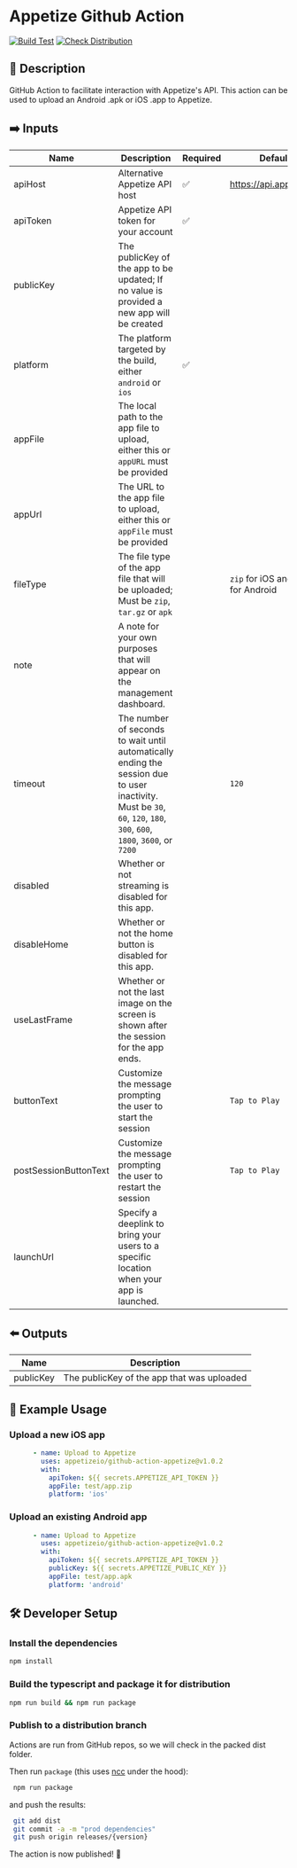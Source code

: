 # Appetize Github Action

[![Build Test](https://github.com/appetizeio/github-action-appetize/actions/workflows/test.yml/badge.svg)](https://github.com/appetizeio/github-action-appetize/actions/workflows/test.yml)
[![Check Distribution](https://github.com/appetizeio/github-action-appetize/actions/workflows/check-dist.yml/badge.svg)](https://github.com/appetizeio/github-action-appetize/actions/workflows/check-dist.yml)

## 📄 Description

GitHub Action to facilitate interaction with Appetize's API. This action can be used to upload an Android .apk or iOS .app to Appetize.

## :arrow_right: Inputs

| Name                  | Description                                                                                                                                                            | Required           | Default                             |
|-----------------------|------------------------------------------------------------------------------------------------------------------------------------------------------------------------|--------------------|-------------------------------------|
| apiHost               | Alternative Appetize API host                                                                                                                                          | :white_check_mark: | https://api.appetize.io             |
| apiToken              | Appetize API token for your account                                                                                                                                    | :white_check_mark: |                                     |
| publicKey             | The publicKey of the app to be updated; If no value is provided a new app will be created                                                                              |                    |                                     |
| platform              | The platform targeted by the build, either `android` or `ios`                                                                                                          | :white_check_mark: |                                     |
| appFile               | The local path to the app file to upload, either this or `appURL` must be provided                                                                                     |                    |                                     |
| appUrl                | The URL to the app file to upload, either this or `appFile` must be provided                                                                                           |                    |                                     |
| fileType              | The file type of the app file that will be uploaded; Must be `zip`, `tar.gz` or `apk`                                                                                  |                    | `zip` for iOS and `apk` for Android |
| note                  | A note for your own purposes that will appear on the management dashboard.                                                                                             |                    |                                     |
| timeout               | The number of seconds to wait until automatically ending the session due to user inactivity. Must be `30`, `60`, `120`, `180`, `300`, `600`, `1800`, `3600`, or `7200` |                    | `120`                               |
| disabled              | Whether or not streaming is disabled for this app.                                                                                                                     |                    |                                     |
| disableHome           | Whether or not the home button is disabled for this app.                                                                                                               |                    |                                     |
| useLastFrame          | Whether or not the last image on the screen is shown after the session for the app ends.                                                                               |                    |                                     |
| buttonText            | Customize the message prompting the user to start the session                                                                                                          |                    | `Tap to Play`                       |
| postSessionButtonText | Customize the message prompting the user to restart the session                                                                                                        |                    | `Tap to Play`                       |
| launchUrl             | Specify a deeplink to bring your users to a specific location when your app is launched.                                                                               |                    |                                     |

## :arrow_left: Outputs
| Name      | Description                                |
|-----------|--------------------------------------------|
| publicKey | The publicKey of the app that was uploaded |

## :tractor: Example Usage

### Upload a new iOS app

```yaml
      - name: Upload to Appetize
        uses: appetizeio/github-action-appetize@v1.0.2
        with:
          apiToken: ${{ secrets.APPETIZE_API_TOKEN }}
          appFile: test/app.zip
          platform: 'ios'
```

### Upload an existing Android app

```yaml
      - name: Upload to Appetize
        uses: appetizeio/github-action-appetize@v1.0.2
        with:
          apiToken: ${{ secrets.APPETIZE_API_TOKEN }}
          publicKey: ${{ secrets.APPETIZE_PUBLIC_KEY }}
          appFile: test/app.apk
          platform: 'android'
```

## 🛠 Developer Setup

### Install the dependencies

```bash
npm install
```

### Build the typescript and package it for distribution

```bash
npm run build && npm run package
```

### Publish to a distribution branch

Actions are run from GitHub repos, so we will check in the packed dist folder. 

Then run `package` (this uses [ncc](https://github.com/vercel/ncc) under the hood):
```bash
 npm run package
 ```
and push the results:
```bash
 git add dist
 git commit -a -m "prod dependencies"
 git push origin releases/{version}
```

The action is now published! 🎉

